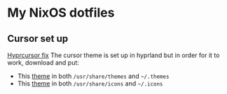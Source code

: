 # My NixOS dotfiles

## Cursor set up
[Hyprcursor fix](https://wiki.hyprland.org/Hypr-Ecosystem/hyprcursor/)
The cursor theme is set up in hyprland but in order for it to work, download and put:
- This [theme](https://github.com/ndom91/rose-pine-hyprcursor/releases/tag/v0.3.2) in both `/usr/share/themes` and `~/.themes`
- This [theme](https://github.com/rose-pine/cursor/releases/tag/v1.1.0) in both `/usr/share/icons` and `~/.icons`
